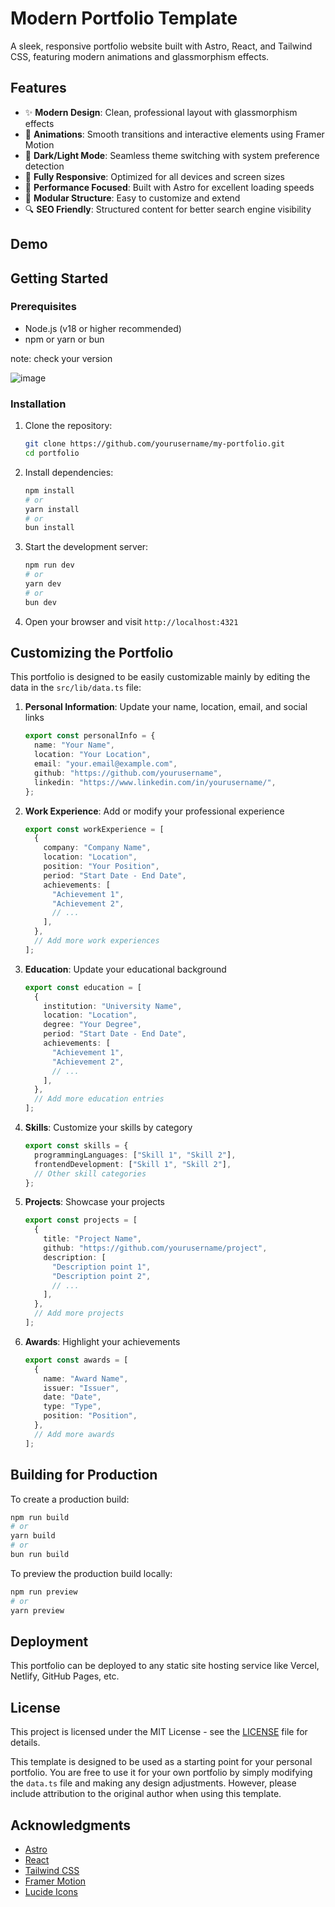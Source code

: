 # Modern Portfolio Template

A sleek, responsive portfolio website built with Astro, React, and Tailwind CSS, featuring modern animations and glassmorphism effects.

## Features

- ✨ **Modern Design**: Clean, professional layout with glassmorphism effects
- 🎨 **Animations**: Smooth transitions and interactive elements using Framer Motion
- 🌙 **Dark/Light Mode**: Seamless theme switching with system preference detection
- 📱 **Fully Responsive**: Optimized for all devices and screen sizes
- 🚀 **Performance Focused**: Built with Astro for excellent loading speeds
- 🧩 **Modular Structure**: Easy to customize and extend
- 🔍 **SEO Friendly**: Structured content for better search engine visibility

## Demo

## Getting Started

### Prerequisites

- Node.js (v18 or higher recommended)
- npm or yarn or bun

note: 
check your version

![image](https://github.com/user-attachments/assets/df56c9fb-a7d2-4dab-ae3d-147a17a838ff)

### Installation

1. Clone the repository:

   ```bash
   git clone https://github.com/yourusername/my-portfolio.git
   cd portfolio
   ```

2. Install dependencies:

   ```bash
   npm install
   # or
   yarn install
   # or
   bun install
   ```

3. Start the development server:

   ```bash
   npm run dev
   # or
   yarn dev
   # or
   bun dev
   ```

4. Open your browser and visit `http://localhost:4321`

## Customizing the Portfolio

This portfolio is designed to be easily customizable mainly by editing the data in the `src/lib/data.ts` file:

1. **Personal Information**: Update your name, location, email, and social links

   ```typescript
   export const personalInfo = {
     name: "Your Name",
     location: "Your Location",
     email: "your.email@example.com",
     github: "https://github.com/yourusername",
     linkedin: "https://www.linkedin.com/in/yourusername/",
   };
   ```

2. **Work Experience**: Add or modify your professional experience

   ```typescript
   export const workExperience = [
     {
       company: "Company Name",
       location: "Location",
       position: "Your Position",
       period: "Start Date - End Date",
       achievements: [
         "Achievement 1",
         "Achievement 2",
         // ...
       ],
     },
     // Add more work experiences
   ];
   ```

3. **Education**: Update your educational background

   ```typescript
   export const education = [
     {
       institution: "University Name",
       location: "Location",
       degree: "Your Degree",
       period: "Start Date - End Date",
       achievements: [
         "Achievement 1",
         "Achievement 2",
         // ...
       ],
     },
     // Add more education entries
   ];
   ```

4. **Skills**: Customize your skills by category

   ```typescript
   export const skills = {
     programmingLanguages: ["Skill 1", "Skill 2"],
     frontendDevelopment: ["Skill 1", "Skill 2"],
     // Other skill categories
   };
   ```

5. **Projects**: Showcase your projects

   ```typescript
   export const projects = [
     {
       title: "Project Name",
       github: "https://github.com/yourusername/project",
       description: [
         "Description point 1",
         "Description point 2",
         // ...
       ],
     },
     // Add more projects
   ];
   ```

6. **Awards**: Highlight your achievements
   ```typescript
   export const awards = [
     {
       name: "Award Name",
       issuer: "Issuer",
       date: "Date",
       type: "Type",
       position: "Position",
     },
     // Add more awards
   ];
   ```

## Building for Production

To create a production build:

```bash
npm run build
# or
yarn build
# or
bun run build
```

To preview the production build locally:

```bash
npm run preview
# or
yarn preview
```

## Deployment

This portfolio can be deployed to any static site hosting service like Vercel, Netlify, GitHub Pages, etc.

## License

This project is licensed under the MIT License - see the [LICENSE](LICENSE) file for details.

This template is designed to be used as a starting point for your personal portfolio. You are free to use it for your own portfolio by simply modifying the `data.ts` file and making any design adjustments. However, please include attribution to the original author when using this template.

## Acknowledgments

- [Astro](https://astro.build/)
- [React](https://reactjs.org/)
- [Tailwind CSS](https://tailwindcss.com/)
- [Framer Motion](https://www.framer.com/motion/)
- [Lucide Icons](https://lucide.dev/)
